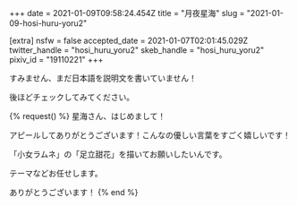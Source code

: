 +++
date = 2021-01-09T09:58:24.454Z
title = "月夜星海"
slug = "2021-01-09-hosi-huru-yoru2"

[extra]
nsfw = false
accepted_date = 2021-01-07T02:01:45.029Z
twitter_handle = "hosi_huru_yoru2"
skeb_handle = "hosi_huru_yoru2"
pixiv_id = "19110221"
+++

すみません、まだ日本語を説明文を書いていません！

後ほどチェックしてみてください。

{% request() %}
星海さん、はじめまして！

アピールしてありがとうございます！こんなの優しい言葉をすごく嬉しいです！

「小女ラムネ」の「足立甜花」を描いてお願いしたいんです。

テーマなどお任せします。

ありがとうございます！
{% end %}
